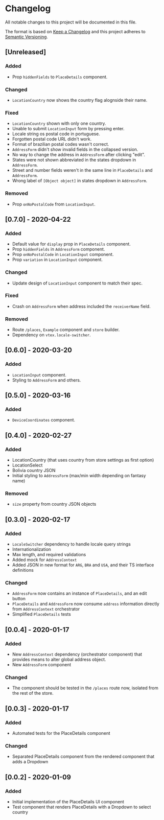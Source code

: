 # Changelog

All notable changes to this project will be documented in this file.

The format is based on [Keep a Changelog](http://keepachangelog.com/en/1.0.0/)
and this project adheres to [Semantic Versioning](http://semver.org/spec/v2.0.0.html).

## [Unreleased]
### Added
- Prop `hiddenFields` to `PlaceDetails` component.

### Changed
- `LocationCountry` now shows the country flag alognside their name.

### Fixed
- `LocationCountry` shown with only one country.
- Unable to submit `LocationInput` form by pressing enter.
- Locale string os postal code in portuguese.
- Forgotten postal code URL didn't work.
- Format of brazilian postal codes wasn't correct.
- `AddressForm` didn't show invalid fields in the collapsed version.
- No way to change the address in `AddressForm` after clicking "edit".
- States were not shown abbreviated in the states dropdown in `AddressForm`.
- Street and number fields weren't in the same line in `PlaceDetails` and `AddressForm`.
- Wrong label of `[Object object]` in states dropdown in `AddressForm`.

### Removed
- Prop `onNoPostalCode` from `LocationInput`.

## [0.7.0] - 2020-04-22
### Added
- Default value for `display` prop in `PlaceDetails` component.
- Prop `hiddenFields` in `AddressForm` component.
- Prop `onNoPostalCode` in `LocationInput` component.
- Prop `variation` in `LocationInput` component.

### Changed
- Update design of `LocationInput` component to match their spec.

### Fixed
- Crash on `AddressForm` when address included the `receiverName` field.

### Removed
- Route `/places`, `Example` component and `store` builder.
- Dependency on `vtex.locale-switcher`.

## [0.6.0] - 2020-03-20
### Added
- `LocationInput` component.
- Styling to `AddressForm` and others.

## [0.5.0] - 2020-03-16
### Added
- `DeviceCoordinates` component.

## [0.4.0] - 2020-02-27
### Added
- LocationCountry (that uses country from store settings as first option)
- LocationSelect
- Bolivia country JSON
- Initial styling to `AddressForm` (max/min width depending on fantasy name)

### Removed
- `size` property from country JSON objects

## [0.3.0] - 2020-02-17
### Added
- `LocaleSwitcher` dependency to handle locale query strings
- Internationalization
- Max length, and required validations
- Added mock for `AddressContext`
- Added JSON in new format for `ARG`, `BRA` and `USA`, and their TS interface definitions

### Changed
- `AddressForm` now contains an instance of `PlaceDetails`, and an edit button
- `PlaceDetails` and `AddressForm` now consume `address` information directly from `AddressContext` orchestrator
- Simplified `PlaceDetails` tests

## [0.0.4] - 2020-01-17
### Added
- New `AddressContext` dependency (orchestrator component) that provides means to alter global address object.
- New `AddressForm` component

### Changed
- The component should be tested in the `/places` route now, isolated from the rest of the store.

## [0.0.3] - 2020-01-17
### Added
- Automated tests for the PlaceDetails component

### Changed
- Separated PlaceDetails component from the rendered component that adds a Dropdown

## [0.0.2] - 2020-01-09
### Added
- Initial implementation of the PlaceDetails UI component
- Test component that renders PlaceDetails with a Dropdown to select country
